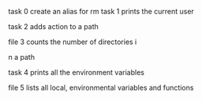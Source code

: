 task 0 create an alias for rm
task 1 prints the current user

 task 2 adds action to a path

 file 3 counts the number of directories i

n a path

 task 4 prints all the environment variables

 file 5 lists all local, environmental variables and functions
